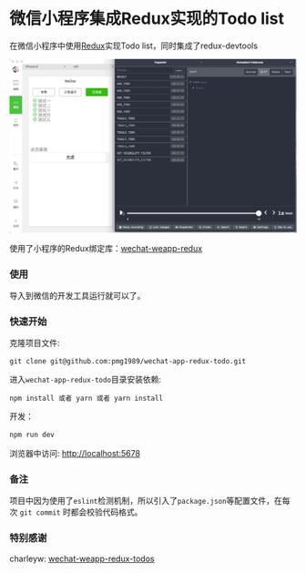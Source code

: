 
微信小程序集成Redux实现的Todo list
======================
在微信小程序中使用[Redux](https://github.com/reactjs/redux)实现Todo list，同时集成了redux-devtools

![remote-redux-devtools](./assets/remote-redux-devtools.gif)

使用了小程序的Redux绑定库：[wechat-weapp-redux](https://github.com/charleyw/wechat-weapp-redux)

### 使用

导入到微信的开发工具运行就可以了。

### 快速开始

克隆项目文件:

```
git clone git@github.com:pmg1989/wechat-app-redux-todo.git
```

进入`wechat-app-redux-todo`目录安装依赖:

```
npm install 或者 yarn 或者 yarn install
```

开发：

```bash
npm run dev
```

浏览器中访问: [http://localhost:5678](http://localhost:5678)

### 备注

项目中因为使用了`eslint`检测机制，所以引入了`package.json`等配置文件，在每次 `git commit` 时都会校验代码格式。

### 特别感谢

charleyw: [wechat-weapp-redux-todos](https://github.com/charleyw/wechat-weapp-redux-todos.git)
